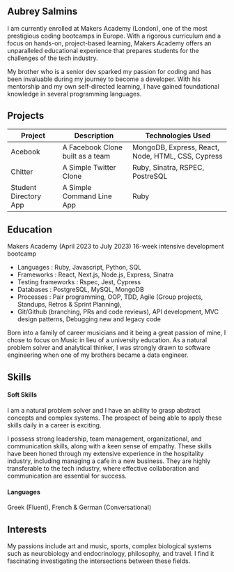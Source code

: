 ## Aubrey Salmins

I am currently enrolled at Makers Academy (London), one of the most prestigious coding bootcamps in Europe. With a rigorous curriculum and a focus on hands-on, project-based learning, Makers Academy offers an unparalleled educational experience that prepares students for the challenges of the tech industry. 

My brother who is a senior dev sparked my passion for coding and has been invaluable during my journey to become a developer. With his mentorship and my own self-directed learning, I have gained foundational knowledge in several programming languages. 

## Projects

| Project               | Description               | Technologies Used                                 |
|-----------------------|---------------------------|---------------------------------------------------|
| Acebook               | A Facebook Clone built as a team | MongoDB, Express, React, Node, HTML, CSS, Cypress |
| Chitter               | A Simple Twitter Clone    | Ruby, Sinatra, RSPEC, PostreSQL                   |
| Student Directory App | A Simple Command Line App | Ruby                                              |


## Education

Makers Academy (April 2023 to July 2023)
16-week intensive development bootcamp

* Languages : Ruby, Javascript, Python, SQL
* Frameworks : React, Next.js, Node.js, Express, Sinatra
* Testing frameworks : Rspec, Jest, Cypress
* Databases : PostgreSQL, MySQL, MongoDB
* Processes : Pair programming, OOP, TDD, Agile (Group projects, Standups, Retros & Sprint Planning), 
* Git/Github (branching, PRs and code reviews), API development, MVC design patterns, Debugging new and legacy code

Born into a family of career musicians and it being a great passion of mine, I chose to focus on Music in lieu of a university education. As a natural problem solver and analytical thinker, I was strongly drawn to software engineering when one of my brothers became a data engineer.

## Skills

#### Soft Skills

I am a natural problem solver and I have an ability to grasp abstract concepts and complex systems. The prospect of being able to apply these skills daily in a career is exciting. 

I possess strong leadership, team management, organizational, and communication skills, along with a keen sense of empathy. These skills have been honed through my extensive experience in the hospitality industry, including managing a cafe in a new business. They are highly transferable to the tech industry, where effective collaboration and communication are essential for success.

#### Languages

Greek (Fluent), French & German (Conversational)

## Interests

My passions include art and music, sports, complex biological systems such as neurobiology and endocrinology, philosophy, and travel. I find it fascinating investigating the intersections between these fields.
